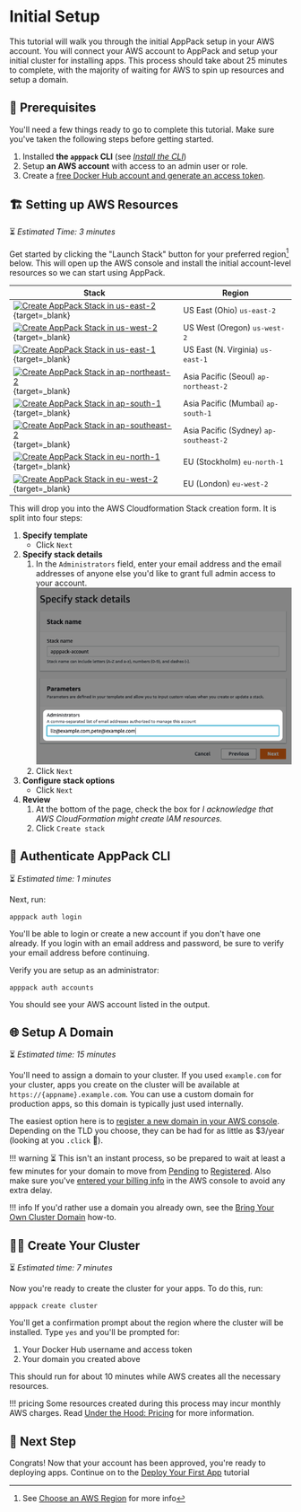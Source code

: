# Initial Setup

This tutorial will walk you through the initial AppPack setup in your AWS account. You will connect your AWS account to AppPack and setup your initial cluster for installing apps. This process should take about 25 minutes to complete, with the majority of waiting for AWS to spin up resources and setup a domain.

## 📝 Prerequisites

You'll need a few things ready to go to complete this tutorial. Make sure you've taken the following steps before getting started.

1. Installed **the `apppack` CLI** (see _[Install the CLI](../how-to/install.md)_)
2. Setup **an AWS account** with access to an admin user or role.
3. Create a [free Docker Hub account and generate an access token](../how-to/create-docker-hub-access-token.md).


## 🏗 Setting up AWS Resources

⏳ _Estimated Time: 3 minutes_

Get started by clicking the "Launch Stack" button for your preferred region[^1] below. This will open up the AWS console and install the initial account-level resources so we can start using AppPack.

| Stack                                                                                                                                                                                                                                                                                                                                              | Region                                 |
|----------------------------------------------------------------------------------------------------------------------------------------------------------------------------------------------------------------------------------------------------------------------------------------------------------------------------------------------------|----------------------------------------|
| [![Create AppPack Stack in us-east-2](https://s3.amazonaws.com/cloudformation-examples/cloudformation-launch-stack.png)](https://us-east-2.console.aws.amazon.com/cloudformation/home#/stacks/new?stackName=apppack-account&templateURL=https%3A%2F%2Fs3.amazonaws.com%2Fapppack-cloudformations%2Flatest%2Faccount.json){target=_blank}           | US East (Ohio) `us-east-2`             |
| [![Create AppPack Stack in us-west-2](https://s3.amazonaws.com/cloudformation-examples/cloudformation-launch-stack.png)](https://us-west-2.console.aws.amazon.com/cloudformation/home#/stacks/new?stackName=apppack-account&templateURL=https%3A%2F%2Fs3.amazonaws.com%2Fapppack-cloudformations%2Flatest%2Faccount.json){target=_blank}           | US West (Oregon) `us-west-2`           |
| [![Create AppPack Stack in us-east-1](https://s3.amazonaws.com/cloudformation-examples/cloudformation-launch-stack.png)](https://us-east-1.console.aws.amazon.com/cloudformation/home#/stacks/new?stackName=apppack-account&templateURL=https%3A%2F%2Fs3.amazonaws.com%2Fapppack-cloudformations%2Flatest%2Faccount.json){target=_blank}           | US East (N. Virginia) `us-east-1`      |
| [![Create AppPack Stack in ap-northeast-2](https://s3.amazonaws.com/cloudformation-examples/cloudformation-launch-stack.png)](https://ap-northeast-2.console.aws.amazon.com/cloudformation/home#/stacks/new?stackName=apppack-account&templateURL=https%3A%2F%2Fs3.amazonaws.com%2Fapppack-cloudformations%2Flatest%2Faccount.json){target=_blank} | Asia Pacific (Seoul) `ap-northeast-2`  |
| [![Create AppPack Stack in ap-south-1](https://s3.amazonaws.com/cloudformation-examples/cloudformation-launch-stack.png)](https://ap-south-1.console.aws.amazon.com/cloudformation/home#/stacks/new?stackName=apppack-account&templateURL=https%3A%2F%2Fs3.amazonaws.com%2Fapppack-cloudformations%2Flatest%2Faccount.json){target=_blank}         | Asia Pacific (Mumbai) `ap-south-1`     |
| [![Create AppPack Stack in ap-southeast-2](https://s3.amazonaws.com/cloudformation-examples/cloudformation-launch-stack.png)](https://ap-southeast-2.console.aws.amazon.com/cloudformation/home#/stacks/new?stackName=apppack-account&templateURL=https%3A%2F%2Fs3.amazonaws.com%2Fapppack-cloudformations%2Flatest%2Faccount.json){target=_blank} | Asia Pacific (Sydney) `ap-southeast-2` |
| [![Create AppPack Stack in eu-north-1](https://s3.amazonaws.com/cloudformation-examples/cloudformation-launch-stack.png)](https://eu-north-1.console.aws.amazon.com/cloudformation/home#/stacks/new?stackName=apppack-account&templateURL=https%3A%2F%2Fs3.amazonaws.com%2Fapppack-cloudformations%2Flatest%2Faccount.json){target=_blank}         | EU (Stockholm) `eu-north-1`            |
| [![Create AppPack Stack in eu-west-2](https://s3.amazonaws.com/cloudformation-examples/cloudformation-launch-stack.png)](https://eu-west-2.console.aws.amazon.com/cloudformation/home#/stacks/new?stackName=apppack-account&templateURL=https%3A%2F%2Fs3.amazonaws.com%2Fapppack-cloudformations%2Flatest%2Faccount.json){target=_blank}           | EU (London) `eu-west-2`                |



This will drop you into the AWS Cloudformation Stack creation form. It is split into four steps:

1. **Specify template**
      * Click `Next`
2. **Specify stack details**
      1. In the `Administrators` field, enter your email address and the email addresses of anyone else you'd like to grant full admin access to your account.
      ![create administrators screenshot](./../assets/create-administrators.png)
      2. Click `Next`
3. **Configure stack options**
      * Click `Next`
4. **Review**
      1. At the bottom of the page, check the box for _I acknowledge that AWS CloudFormation might create IAM resources._
      2. Click `Create stack`

[^1]: See [Choose an AWS Region](../how-to/choose-aws-region.md) for more info

## 🔐 Authenticate AppPack CLI

⏳ _Estimated time: 1 minutes_

Next, run:

```shell
apppack auth login
```

<script id="asciicast-BkCDHIskycHdYNt3e8rMjbUAt" src="https://asciinema.org/a/BkCDHIskycHdYNt3e8rMjbUAt.js" data-rows="8" async></script>

You'll be able to login or create a new account if you don't have one already. If you login with an email address and password, be sure to verify your email address before continuing.

Verify you are setup as an administrator:

```shell
apppack auth accounts
```

<script id="asciicast-oX0JCUxQVWytfqVXNaKaqE6eg" src="https://asciinema.org/a/oX0JCUxQVWytfqVXNaKaqE6eg.js" data-rows="10" async></script>

You should see your AWS account listed in the output.

## 🌐 Setup A Domain

⏳ _Estimated time: 15 minutes_

You'll need to assign a domain to your cluster. If you used `example.com` for your cluster, apps you create on the cluster will be available at `https://{appname}.example.com`. You can use a custom domain for production apps, so this domain is typically just used internally.

The easiest option here is to [register a new domain in your AWS console](https://console.aws.amazon.com/route53/home#DomainRegistration:). Depending on the TLD you choose, they can be had for as little as $3/year (looking at you `.click` 👀).

!!! warning
      ⏳ This isn't an instant process, so be prepared to wait at least a few minutes for your domain to move from [Pending](https://console.aws.amazon.com/route53/home#DomainRequests:) to [Registered](https://console.aws.amazon.com/route53/home#DomainListing:). Also make sure you've [entered your billing info](https://console.aws.amazon.com/billing/home#/paymentmethods) in the AWS console to avoid any extra delay.

!!! info
    If you'd rather use a domain you already own, see the [Bring Your Own Cluster Domain](../how-to/bring-your-own-cluster-domain.md) how-to.

## 👷‍♀️ Create Your Cluster

⏳ _Estimated time: 7 minutes_

Now you're ready to create the cluster for your apps. To do this, run:

```shell
apppack create cluster
```
<script id="asciicast-9MQqww0ej7qAMhLjvM708mh00" src="https://asciinema.org/a/9MQqww0ej7qAMhLjvM708mh00.js" data-rows="20" data-theme="monokai" async></script>

You'll get a confirmation prompt about the region where the cluster will be installed. Type `yes` and you'll be prompted for:

1. Your Docker Hub username and access token
2. Your domain you created above

This should run for about 10 minutes while AWS creates all the necessary resources.

!!! pricing
    Some resources created during this process may incur monthly AWS charges. Read [Under the Hood: Pricing](../under-the-hood/pricing.md) for more information.

## 🏁 Next Step

Congrats! Now that your account has been approved, you're ready to deploying apps. Continue on to the [Deploy Your First App](../tutorials/deploy-first-app.md) tutorial
